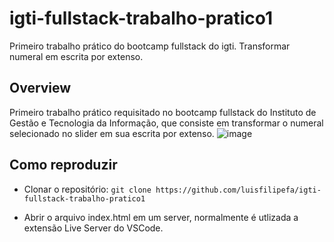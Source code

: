 # igti-fullstack-trabalho-pratico1
Primeiro trabalho prático do bootcamp fullstack do igti. Transformar numeral em escrita por extenso.

## Overview
Primeiro trabalho prático requisitado no bootcamp fullstack do Instituto de Gestão e Tecnologia da Informação, que consiste em transformar o numeral selecionado no slider em sua escrita por extenso.
![image](https://user-images.githubusercontent.com/70351489/114626224-c6852800-9c89-11eb-9b54-82692ee41ba4.png)

## Como reproduzir
- Clonar o repositório:
`
git clone https://github.com/luisfilipefa/igti-fullstack-trabalho-pratico1
`

- Abrir o arquivo index.html em um server, normalmente é utlizada a extensão Live Server do VSCode.

